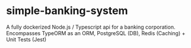 # simple-banking-system
A fully dockerized Node.js / Typescript api for a banking corporation. Encompasses TypeORM as an ORM, PostgreSQL (DB), Redis (Caching) + Unit Tests (Jest)
